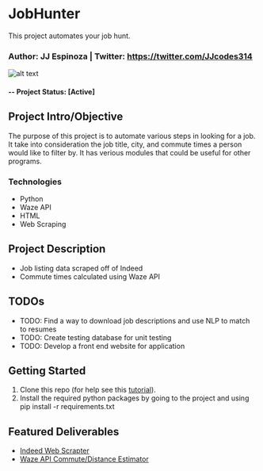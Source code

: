 # JobHunter
This project automates your job hunt.
### Author: JJ Espinoza | Twitter: https://twitter.com/JJcodes314

![alt text](https://github.com/espin086/JobHunter/blob/master/folder_structure.png)

#### -- Project Status: [Active]

## Project Intro/Objective
The purpose of this project is to automate various steps in looking for a job. It take into consideration the job title, city, and commute times a person would like to filter by. It has verious modules that could be useful for other programs. 


### Technologies
* Python
* Waze API
* HTML
* Web Scraping

## Project Description
* Job listing data scraped off of Indeed
* Commute times calculated using Waze API

## TODOs

- TODO: Find a way to download job descriptions and use NLP to match to resumes
- TODO: Create testing database for unit testing
- TODO: Develop a front end website for application 

## Getting Started

1. Clone this repo (for help see this [tutorial](https://help.github.com/articles/cloning-a-repository/)).
2. Install the required python packages by going to the project and using pip install -r requirements.txt


## Featured Deliverables
* [Indeed Web Scrapter](link)
* [Waze API Commute/Distance Estimator](https://github.com/espin086/JobHunter/tree/master/JobHunter/waze)


